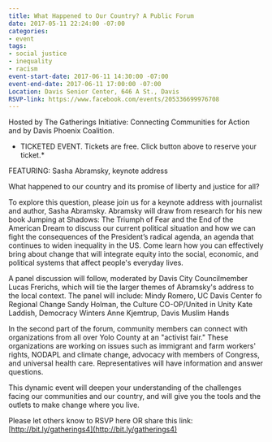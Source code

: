 ```yaml
---
title: What Happened to Our Country? A Public Forum
date: 2017-05-11 22:24:00 -07:00
categories:
- event
tags:
- social justice
- inequality
- racism
event-start-date: 2017-06-11 14:30:00 -07:00
event-end-date: 2017-06-11 17:00:00 -07:00
Location: Davis Senior Center, 646 A St., Davis
RSVP-link: https://www.facebook.com/events/205336699976708
---
```


Hosted by The Gatherings Initiative: Connecting Communities for Action and by Davis Phoenix Coalition.

* TICKETED EVENT. Tickets are free. Click button above to reserve your ticket.*

FEATURING:
Sasha Abramsky, keynote address

What happened to our country and its promise of liberty and justice for all?

To explore this question, please join us for a keynote address with journalist and author, Sasha Abramsky. Abramsky will draw from research for his new book Jumping at Shadows: The Triumph of Fear and the End of the American Dream to discuss our current political situation and how we can fight the consequences of the President’s radical agenda, an agenda that continues to widen inequality in the US. Come learn how you can effectively bring about change that will integrate equity into the social, economic, and political systems that affect people's everyday lives. 

A panel discussion will follow, moderated by Davis City Councilmember Lucas Frerichs, which will tie the larger themes of Abramsky's address to the local context. The panel will include:
Mindy Romero, UC Davis Center fo Regional Change
Sandy Holman, the Culture CO-OP/United in Unity
Kate Laddish, Democracy Winters
Anne Kjemtrup, Davis Muslim Hands 

In the second part of the forum, community members can connect with organizations from all over Yolo County at an "activist fair." These organizations are working on issues such as immigrant and farm workers' rights, NODAPL and climate change, advocacy with members of Congress, and universal health care. Representatives will have information and answer questions. 

This dynamic event will deepen your understanding of the challenges facing our communities and our country, and will give you the tools and the outlets to make change where you live.

Please let others know to RSVP here OR share this link: [http://bit.ly/gatherings4](http://bit.ly/gatherings4)
